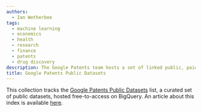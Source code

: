 ```yaml
---
authors: 
  - Ian Wetherbee
tags: 
  - machine learning
  - economics
  - health
  - research
  - finance
  - patents
  - drug discovery
description: The Google Patents team hosts a set of linked public, paid and private data, publicly accessible on BigQuery. The core of these datasets is the public Google Patents Public Data table of worldwide bibliographic information on more than 90 million patent publications from 17 countries and US full text, provided by IFI CLAIMS Patent Services.
title: Google Patents Public Datasets
---
```


This collection tracks the [Google Patents Public Datasets](https://console.cloud.google.com/marketplace/browse?q=google%20patents%20public%20datasets&filter=solution-type:dataset) list, a curated set of public datasets, hosted free-to-access on BigQuery. An article about this index is available [here](https://cloud.google.com/blog/topics/public-datasets/google-patents-public-datasets-connecting-public-paid-and-private-patent-data).
